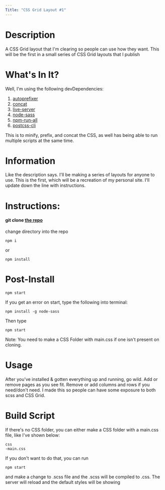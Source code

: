 ```yaml
---
Title: "CSS Grid Layout #1"
---
```


# Description

A CSS Grid layout that I'm clearing so people can use how they want. This will be the first in a small series of CSS Grid layouts that I publish

# What's In It?

Well, I'm using the following devDependencies:

1.  [autoprefixer](https://www.npmjs.com/package/autoprefixer)
2.  [concat](https://www.npmjs.com/package/concat)
3.  [live-server](https://www.npmjs.com/package/live-server)
4.  [node-sass](https://www.npmjs.com/package/node-sass)
5.  [npm-run-all](https://www.npmjs.com/package/npm-run-all)
6.  [postcss-cli](https://www.npmjs.com/package/postcss-cli)

This is to minify, prefix, and concat the CSS, as well has being able to run multiple scripts at the same time.

# Information

Like the description says. I'll be making a series of layouts for anyone to use. This is the first, which will be a recreation of my personal site. I'll update down the line with instructions.

# Instructions:

#### git clone [the repo](https://github.com/Joey-Robinson/Layout01.git)

change directory into the repo

```
npm i
```

or

```
npm install
```

# Post-Install

```
npm start
```

If you get an error on start, type the following into terminal:

```
npm install -g node-sass
```

Then type

```
npm start
```

Note: You need to make a CSS Folder with main.css if one isn't present on cloning.

# Usage

After you've installed & gotten everything up and running, go wild. Add or remove pages as you see fit. Remove or add columns and rows if you need/don't need. I made this so people can have some exposure to both scss and CSS Grid.

# Build Script

If there's no CSS folder, you can either make a CSS folder with a main.css file, like I've shown below:

```
css
-main.css
```

If you don't want to do that, you can run

```
npm start
```

and make a change to .scss file and the .scss will be compiled to .css. The server will reload and the default styles will be showing
